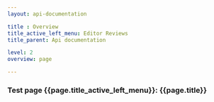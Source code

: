 ```yaml
---
layout: api-documentation

title : Overview
title_active_left_menu: Editor Reviews
title_parent: Api documentation

level: 2
overview: page

---
```



### Test page {{page.title_active_left_menu}}: {{page.title}}

